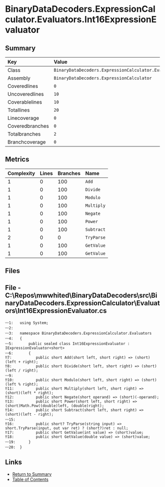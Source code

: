 ﻿# BinaryDataDecoders.ExpressionCalculator.Evaluators.Int16ExpressionEvaluator

## Summary

| Key             | Value                                                                         |
| :-------------- | :---------------------------------------------------------------------------- |
| Class           | `BinaryDataDecoders.ExpressionCalculator.Evaluators.Int16ExpressionEvaluator` |
| Assembly        | `BinaryDataDecoders.ExpressionCalculator`                                     |
| Coveredlines    | `0`                                                                           |
| Uncoveredlines  | `10`                                                                          |
| Coverablelines  | `10`                                                                          |
| Totallines      | `20`                                                                          |
| Linecoverage    | `0`                                                                           |
| Coveredbranches | `0`                                                                           |
| Totalbranches   | `2`                                                                           |
| Branchcoverage  | `0`                                                                           |

## Metrics

| Complexity | Lines | Branches | Name       |
| :--------- | :---- | :------- | :--------- |
| 1          | 0     | 100      | `Add`      |
| 1          | 0     | 100      | `Divide`   |
| 1          | 0     | 100      | `Modulo`   |
| 1          | 0     | 100      | `Multiply` |
| 1          | 0     | 100      | `Negate`   |
| 1          | 0     | 100      | `Power`    |
| 1          | 0     | 100      | `Subtract` |
| 2          | 0     | 0        | `TryParse` |
| 1          | 0     | 100      | `GetValue` |
| 1          | 0     | 100      | `GetValue` |

## Files

## File - C:\Repos\mwwhited\BinaryDataDecoders\src\BinaryDataDecoders.ExpressionCalculator\Evaluators\Int16ExpressionEvaluator.cs

```CSharp
〰1:   using System;
〰2:   
〰3:   namespace BinaryDataDecoders.ExpressionCalculator.Evaluators
〰4:   {
〰5:       public sealed class Int16ExpressionEvaluator : IExpressionEvaluator<short>
〰6:       {
‼7:           public short Add(short left, short right) => (short)(left + right);
‼8:           public short Divide(short left, short right) => (short)(left / right);
〰9:   
‼10:          public short Modulo(short left, short right) => (short)(left % right);
‼11:          public short Multiply(short left, short right) => (short)(left * right);
‼12:          public short Negate(short operand) => (short)(-operand);
‼13:          public short Power(short left, short right) => (short)Math.Pow((double)left, (double)right);
‼14:          public short Subtract(short left, short right) => (short)(left - right);
〰15:  
‼16:          public short? TryParse(string input) => short.TryParse(input, out var ret) ? (short?)ret : null;
‼17:          public short GetValue(int value) => (short)value;
‼18:          public short GetValue(double value) => (short)value;
〰19:      }
〰20:  }
```

## Links

* [Return to Summary](Summary.md)
* [Table of Contents](../TOC.md)

